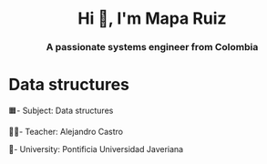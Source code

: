 <h1 align="center">Hi 👋, I'm Mapa Ruiz</h1>
<h3 align="center">A passionate systems engineer from Colombia</h3>

# Data structures

🟧- Subject: Data structures

👨‍🏫- Teacher: Alejandro Castro

🏦- University: Pontificia Universidad Javeriana

